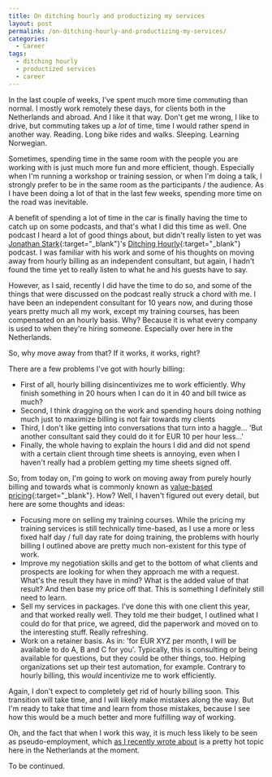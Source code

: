 ```yaml
---
title: On ditching hourly and productizing my services
layout: post
permalink: /on-ditching-hourly-and-productizing-my-services/
categories:
  - Career
tags:
  - ditching hourly
  - productized services
  - career
---
```

In the last couple of weeks, I've spent much more time commuting than normal. I mostly work remotely these days, for clients both in the Netherlands and abroad. And I like it that way. Don't get me wrong, I like to drive, but commuting takes up a _lot_ of time, time I would rather spend in another way. Reading. Long bike rides and walks. Sleeping. Learning Norwegian.

Sometimes, spending time in the same room with the people you are working with is just much more fun and more efficient, though. Especially when I'm running a workshop or training session, or when I'm doing a talk, I strongly prefer to be in the same room as the participants / the audience. As I have been doing a lot of that in the last few weeks, spending more time on the road was inevitable.

A benefit of spending a lot of time in the car is finally having the time to catch up on some podcasts, and that's what I did this time as well. One podcast I heard a lot of good things about, but didn't really listen to yet was [Jonathan Stark](https://jonathanstark.com/){:target="_blank"}'s [Ditching Hourly](https://podcast.ditchinghourly.com/){:target="_blank"} podcast. I was familiar with his work and some of his thoughts on moving away from hourly billing as an independent consultant, but again, I hadn't found the time yet to really listen to what he and his guests have to say.

However, as I said, recently I did have the time to do so, and some of the things that were discussed on the podcast really struck a chord with me. I have been an independent consultant for 10 years now, and during those years pretty much all my work, except my training courses, has been compensated on an hourly basis. Why? Because it is what every company is used to when they're hiring someone. Especially over here in the Netherlands.

So, why move away from that? If it works, it works, right?

There are a few problems I've got with hourly billing:

* First of all, hourly billing disincentivizes me to work efficiently. Why finish something in 20 hours when I can do it in 40 and bill twice as much?
* Second, I think dragging on the work and spending hours doing nothing much just to maximize billing is not fair towards my clients
* Third, I don't like getting into conversations that turn into a haggle... 'But another consultant said they could do it for EUR 10 per hour less...'
* Finally, the whole having to explain the hours I did and did not spend with a certain client through time sheets is annoying, even when I haven't really had a problem getting my time sheets signed off.

So, from today on, I'm going to work on moving away from purely hourly billing and towards what is commonly known as [value-based pricing](https://en.wikipedia.org/wiki/Value-based_pricing){:target="_blank"}. How? Well, I haven't figured out every detail, but here are some thoughts and ideas:

* Focusing more on selling my training courses. While the pricing my training services is still technically time-based, as I use a more or less fixed half day / full day rate for doing training, the problems with hourly billing I outlined above are pretty much non-existent for this type of work.
* Improve my negotiation skills and get to the bottom of what clients and prospects are looking for when they approach me with a request. What's the result they have in mind? What is the added value of that result? And then base my price off that. This is something I definitely still need to learn.
* Sell my services in packages. I've done this with one client this year, and that worked really well. They told me their budget, I outlined what I could do for that price, we agreed, did the paperwork and moved on to the interesting stuff. Really refreshing.
* Work on a retainer basis. As in: 'for EUR XYZ per month, I will be available to do A, B and C for you'. Typically, this is consulting or being available for questions, but they could be other things, too. Helping organizations set up their test automation, for example. Contrary to hourly billing, this _would_ incentivize me to work efficiently.

Again, I don't expect to completely get rid of hourly billing soon. This transition will take time, and I will likely make mistakes along the way. But I'm ready to take that time and learn from those mistakes, because I see how this would be a much better and more fulfilling way of working.

Oh, and the fact that when I work this way, it is much less likely to be seen as pseudo-employment, which [as I recently wrote about](/on-life-as-an-independent-contractor-right-now/) is a pretty hot topic here in the Netherlands at the moment.

To be continued.